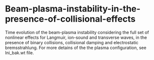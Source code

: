 # Beam-plasma-instability-in-the-presence-of-collisional-effects
Time evolution of the beam-plasma instability considering the full set of nonlinear effects for Langmuir, ion-sound and transverse waves, in the presence of binary collisions, collisional damping and electrostatic bremsstrahlung. For more detains of the the plasma configuration, see Ini_bak.wt file.
